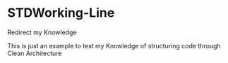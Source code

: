 # STDWorking-Line
Redirect my Knowledge

This is just an example to test my Knowledge of structuring code through Clean Architecture
